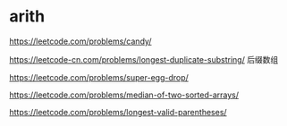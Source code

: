 # arith

  https://leetcode.com/problems/candy/
  
  https://leetcode-cn.com/problems/longest-duplicate-substring/    后缀数组
  
  https://leetcode.com/problems/super-egg-drop/
  
  https://leetcode.com/problems/median-of-two-sorted-arrays/
  
  https://leetcode.com/problems/longest-valid-parentheses/
